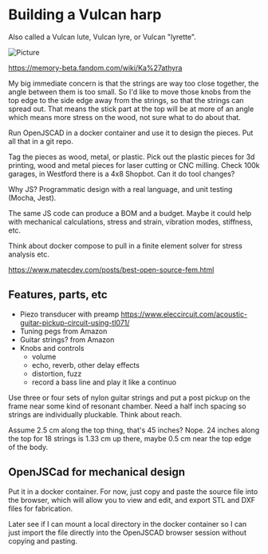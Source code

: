 # Building a Vulcan harp

Also called a Vulcan lute, Vulcan lyre, or
Vulcan "lyrette".

![Picture](https://midlifecrisiscrossover.files.wordpress.com/2022/09/vulcan-lute.jpg)

https://memory-beta.fandom.com/wiki/Ka%27athyra

My big immediate concern is that the strings are
way too close together, the angle between them
is too small. So I'd like to move those knobs
from the top edge to the side edge away from
the strings, so that the strings can spread
out. That means the stick part at the top will
be at more of an angle which means more stress
on the wood, not sure what to do about that.

Run OpenJSCAD in a docker container and use it to design the pieces.
Put all that in a git repo.

Tag the pieces as wood, metal, or plastic. Pick out the plastic pieces
for 3d printing, wood and metal pieces for laser cutting or CNC milling.
Check 100k garages, in Westford there is a 4x8 Shopbot. Can it do tool changes?

Why JS? Programmatic design with a real language, and unit testing (Mocha, Jest).

The same JS code can produce a BOM and a budget. Maybe it could help with mechanical calculations, stress and strain, vibration modes, stiffness, etc.

Think about docker compose to pull in a finite element solver for stress analysis etc.

https://www.matecdev.com/posts/best-open-source-fem.html

## Features, parts, etc

* Piezo transducer with preamp
  https://www.eleccircuit.com/acoustic-guitar-pickup-circuit-using-tl071/
* Tuning pegs from Amazon
* Guitar strings? from Amazon
* Knobs and controls
  * volume
  * echo, reverb, other delay effects
  * distortion, fuzz
  * record a bass line and play it like a continuo

Use three or four sets of nylon guitar strings and put a post pickup on the frame near some kind of resonant chamber. Need a half inch spacing so strings are individually pluckable. Think about reach.

Assume 2.5 cm along the top thing, that's 45 inches? Nope. 24 inches along the top for 18 strings is 1.33 cm up there, maybe 0.5 cm near the top edge of the body.

## OpenJSCad for mechanical design

Put it in a docker container. For now, just copy and paste
the source file into the browser, which will allow you to
view and edit, and export STL and DXF files for fabrication.

Later see if I can mount a local directory in the docker container
so I can just import the file directly into the OpenJSCAD browser
session without copying and pasting.